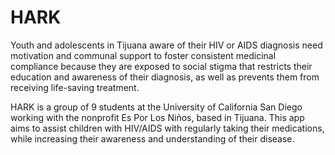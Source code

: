 # HARK
Youth and adolescents in Tijuana aware of their HIV or AIDS diagnosis need motivation and communal support to foster consistent medicinal compliance because they are exposed to social stigma that restricts their education and awareness of their diagnosis, as well as prevents them from receiving life-saving treatment.

HARK is a group of 9 students at the University of California San Diego working with the nonprofit Es Por Los Niños, based in Tijuana. This app aims to assist children with HIV/AIDS with regularly taking their medications, while increasing their awareness and understanding of their disease.
